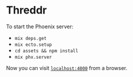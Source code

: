 # Threddr

To start the Phoenix server:

  * `mix deps.get`
  * `mix ecto.setup`
  * `cd assets && npm install`
  * `mix phx.server`

Now you can visit [`localhost:4000`](http://localhost:4000) from a browser.
